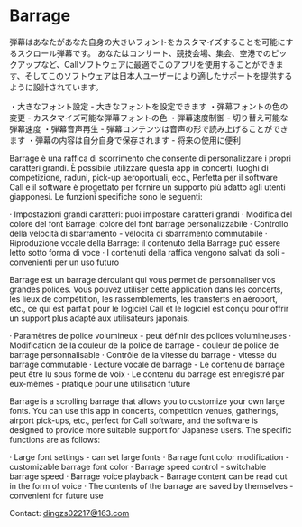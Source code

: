 # Barrage

弾幕はあなたがあなた自身の大きいフォントをカスタマイズすることを可能にするスクロール弾幕です。 あなたはコンサート、競技会場、集会、空港でのピックアップなど、Callソフトウェアに最適でこのアプリを使用することができます、そしてこのソフトウェアは日本人ユーザーにより適したサポートを提供するように設計されています。

・大きなフォント設定 - 大きなフォントを設定できます
・弾幕フォントの色の変更 - カスタマイズ可能な弾幕フォントの色
・弾幕速度制御 - 切り替え可能な弾幕速度
・弾幕音声再生 - 弾幕コンテンツは音声の形で読み上げることができます
・弾幕の内容は自分自身で保存されます - 将来の使用に便利

Barrage è una raffica di scorrimento che consente di personalizzare i propri caratteri grandi. È possibile utilizzare questa app in concerti, luoghi di competizione, raduni, pick-up aeroportuali, ecc., Perfetta per il software Call e il software è progettato per fornire un supporto più adatto agli utenti giapponesi. Le funzioni specifiche sono le seguenti:

· Impostazioni grandi caratteri: puoi impostare caratteri grandi
· Modifica del colore del font Barrage: colore del font barrage personalizzabile
· Controllo della velocità di sbarramento - velocità di sbarramento commutabile
· Riproduzione vocale della Barrage: il contenuto della Barrage può essere letto sotto forma di voce
· I contenuti della raffica vengono salvati da soli - convenienti per un uso futuro

Barrage est un barrage déroulant qui vous permet de personnaliser vos grandes polices. Vous pouvez utiliser cette application dans les concerts, les lieux de compétition, les rassemblements, les transferts en aéroport, etc., ce qui est parfait pour le logiciel Call et le logiciel est conçu pour offrir un support plus adapté aux utilisateurs japonais.

· Paramètres de police volumineux - peut définir des polices volumineuses
· Modification de la couleur de la police de barrage - couleur de police de barrage personnalisable
· Contrôle de la vitesse du barrage - vitesse du barrage commutable
· Lecture vocale de barrage - Le contenu de barrage peut être lu sous forme de voix
· Le contenu du barrage est enregistré par eux-mêmes - pratique pour une utilisation future

Barrage is a scrolling barrage that allows you to customize your own large fonts. You can use this app in concerts, competition venues, gatherings, airport pick-ups, etc., perfect for Call software, and the software is designed to provide more suitable support for Japanese users. The specific functions are as follows:

· Large font settings - can set large fonts
· Barrage font color modification - customizable barrage font color
· Barrage speed control - switchable barrage speed
· Barrage voice playback - Barrage content can be read out in the form of voice
· The contents of the barrage are saved by themselves - convenient for future use

Contact: dingzs02217@163.com
